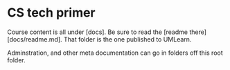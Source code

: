CS tech primer
=============

Course content is all under [docs]. Be sure to read
the [readme there][docs/readme.md]. That folder is the one
published to UMLearn.

Adminstration, and other meta documentation can go in folders off
this root folder.
